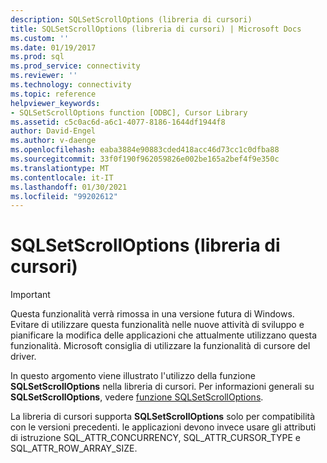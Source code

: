 ```yaml
---
description: SQLSetScrollOptions (libreria di cursori)
title: SQLSetScrollOptions (libreria di cursori) | Microsoft Docs
ms.custom: ''
ms.date: 01/19/2017
ms.prod: sql
ms.prod_service: connectivity
ms.reviewer: ''
ms.technology: connectivity
ms.topic: reference
helpviewer_keywords:
- SQLSetScrollOptions function [ODBC], Cursor Library
ms.assetid: c5c0ac6d-a6c1-4077-8186-1644df1944f8
author: David-Engel
ms.author: v-daenge
ms.openlocfilehash: eaba3884e90883cded418acc46d73cc1c0dfba88
ms.sourcegitcommit: 33f0f190f962059826e002be165a2bef4f9e350c
ms.translationtype: MT
ms.contentlocale: it-IT
ms.lasthandoff: 01/30/2021
ms.locfileid: "99202612"
---
```

# <a name="sqlsetscrolloptions-cursor-library"></a>SQLSetScrollOptions (libreria di cursori)
> [!IMPORTANT]  
>  Questa funzionalità verrà rimossa in una versione futura di Windows. Evitare di utilizzare questa funzionalità nelle nuove attività di sviluppo e pianificare la modifica delle applicazioni che attualmente utilizzano questa funzionalità. Microsoft consiglia di utilizzare la funzionalità di cursore del driver.  
  
 In questo argomento viene illustrato l'utilizzo della funzione **SQLSetScrollOptions** nella libreria di cursori. Per informazioni generali su **SQLSetScrollOptions**, vedere [funzione SQLSetScrollOptions](../../../odbc/reference/syntax/sqlsetscrolloptions-function.md).  
  
 La libreria di cursori supporta **SQLSetScrollOptions** solo per compatibilità con le versioni precedenti. le applicazioni devono invece usare gli attributi di istruzione SQL_ATTR_CONCURRENCY, SQL_ATTR_CURSOR_TYPE e SQL_ATTR_ROW_ARRAY_SIZE.
